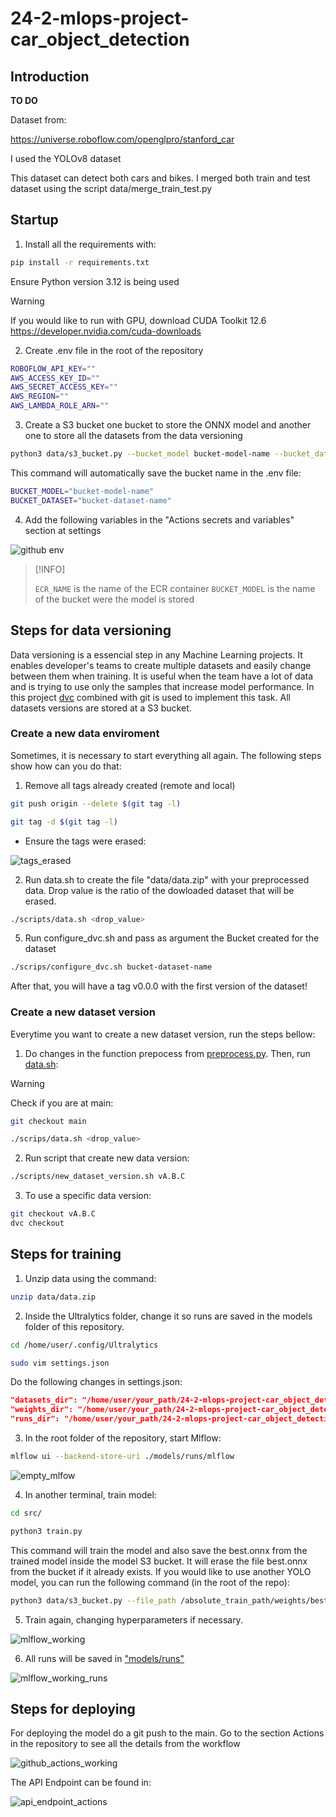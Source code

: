 # 24-2-mlops-project-car_object_detection

## Introduction

**TO DO**

Dataset from:

https://universe.roboflow.com/openglpro/stanford_car

I used the YOLOv8 dataset

This dataset can detect both cars and bikes. I merged both train and test dataset using the script data/merge_train_test.py

## Startup

1. Install all the requirements with:

```Bash
pip install -r requirements.txt
```

Ensure Python version 3.12 is being used

> [!WARNING]
> If you would like to run with GPU, download CUDA Toolkit 12.6 https://developer.nvidia.com/cuda-downloads

2. Create .env file in the root of the repository

```Bash
ROBOFLOW_API_KEY=""
AWS_ACCESS_KEY_ID=""
AWS_SECRET_ACCESS_KEY=""
AWS_REGION=""
AWS_LAMBDA_ROLE_ARN=""
```

3. Create a S3 bucket one bucket to store the ONNX model and another one to store all the datasets from the data versioning

```Bash
python3 data/s3_bucket.py --bucket_model bucket-model-name --bucket_dataset bucket-dataset-name
```

This command will automatically save the bucket name in the .env file:

```Bash
BUCKET_MODEL="bucket-model-name"
BUCKET_DATASET="bucket-dataset-name"
```

4. Add the following variables in the "Actions secrets and variables" section at settings

![github env](./imgs/github_env.png)

> [!INFO]
> 
> ```ECR_NAME``` is the name of the ECR container
> ```BUCKET_MODEL``` is the name of the bucket were the model is stored
> 

## Steps for data versioning

Data versioning is a essencial step in any Machine Learning projects. It enables developer's teams to create multiple datasets and easily change between them when training. It is useful when the team have a lot of data and is trying to use only the samples that increase model performance. In this project [dvc](https://dvc.org/doc/api-reference) combined with git is used to implement this task. All datasets versions are stored at a S3 bucket.

### Create a new data enviroment

Sometimes, it is necessary to start everything all again. The following steps show how can you do that:

1. Remove all tags already created (remote and local)

```Bash
git push origin --delete $(git tag -l)

git tag -d $(git tag -l)
```

- Ensure the tags were erased:

![tags_erased](./imgs/tags_erased.png)

2. Run data.sh to create the file "data/data.zip" with your preprocessed data. Drop value is the ratio of the dowloaded dataset that will be erased.

```Bash
./scripts/data.sh <drop_value>
```

5. Run configure_dvc.sh and pass as argument the Bucket created for the dataset

```Bash
./scrips/configure_dvc.sh bucket-dataset-name
```

After that, you will have a tag v0.0.0 with the first version of the dataset!

### Create a new dataset version

Everytime you want to create a new dataset version, run the steps bellow:

1. Do changes in the function prepocess from [preprocess.py](./data/preprocess.py). Then, run [data.sh](./data.sh):

> [!WARNING]
> Check if you are at main:
> ```Bash
> git checkout main
> ```

```Bash
./scrips/data.sh <drop_value>
```

2. Run script that create new data version:

```Bash
./scripts/new_dataset_version.sh vA.B.C
```

3. To use a specific data version:

```Bash
git checkout vA.B.C
dvc checkout
```

## Steps for training

1. Unzip data using the command:

```Bash
unzip data/data.zip
```

2. Inside the Ultralytics folder, change it so runs are saved in the models folder of this repository. 

```Bash
cd /home/user/.config/Ultralytics

sudo vim settings.json
```

Do the following changes in settings.json:

```Json
"datasets_dir": "/home/user/your_path/24-2-mlops-project-car_object_detection",
"weights_dir": "/home/user/your_path/24-2-mlops-project-car_object_detection/models/weights",
"runs_dir": "/home/user/your_path/24-2-mlops-project-car_object_detection/models/runs",
```

3. In the root folder of the repository, start Mlflow:

```Bash
mlflow ui --backend-store-uri ./models/runs/mlflow
```

![empty_mlfow](./imgs/empty_mlflow.png)

4. In another terminal, train model:

```Bash
cd src/

python3 train.py
```

This command will train the model and also save the best.onnx from the trained model inside the model S3 bucket. It will erase the file best.onnx from the bucket if it already exists. If you would like to use another YOLO model, you can run the following command (in the root of the repo):

```Bash
python3 data/s3_bucket.py --file_path /absolute_train_path/weights/best.onnx
```

5. Train again, changing hyperparameters if necessary.

![mlflow_working](./imgs/mlflow_working.png)

6. All runs will be saved in ["models/runs"](./models/runs/)

![mlflow_working_runs](./imgs/mlflow_working_runs.png)

## Steps for deploying

For deploying the model do a git push to the main. Go to the section Actions in the repository to see all the details from the workflow

![github_actions_working](./imgs/github_actions_working.png)

The API Endpoint can be found in:

![api_endpoint_actions](./imgs/api_endpoint_actions.png)